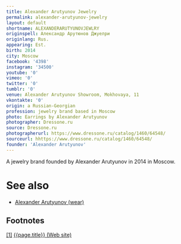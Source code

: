```yaml
---
title: Alexander Arutyunov Jewelry
permalink: alexander-arutyunov-jewelry
layout: default
shortname: ALEXANDERARUTYUNOVJEWLRY
originspell: Александр Арутюнов Джуелри
originlang: Rus.
appearing: Est.
birth: 2014
city: Moscow
facebook: '4398'
instagram: '34500'
youtube: '0'
vimeo: '0'
twitter: '0'
tumblr: '0'
venue: Alexander Arutyunov Showroom, Mokhovaya, 11
vkontakte: '0'
origin: a Russian-Georgian
profession: jewelry brand based in Moscow
photo: Earrings by Alexander Arutyunov
photographer: Dressone.ru
source: Dressone.ru
photographerurl: https://www.dressone.ru/catalog/1460/64548/
sourceurl: hhttps://www.dressone.ru/catalog/1460/64548/
founder: 'Alexander Arutyunov'
---
```


A jewelry brand founded by Alexander Arutyunov in 2014 in Moscow.

# See also

+ [Alexander Arutyunov (wear)](alexander-arutyunov-brand)

## Footnotes

[[1]](#a1) <span id="f1"></span> [{{page.title}} (Web site)](http://alexanderarutyunov.ru/en/history)

